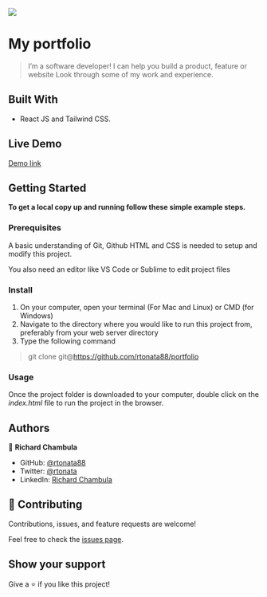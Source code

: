 ![](https://img.shields.io/badge/Microverse-blueviolet)

# My portfolio

> I’m a software developer! I can help you build a product, feature or website Look through some of my work and experience.


## Built With

- React JS and Tailwind CSS.

## Live Demo

[Demo link](https://rchambula.me/) 


## Getting Started

**To get a local copy up and running follow these simple example steps.**

### Prerequisites
A basic understanding of Git, Github HTML and CSS is needed to setup and modify this project.

You also need an editor like VS Code or Sublime to edit project files

### Install
1. On your computer, open your terminal (For Mac and Linux) or CMD (for Windows) 
2. Navigate to the directory where you would like to run this project from, preferably from your web server directory
3. Type the following command

> git clone git@https://github.com/rtonata88/portfolio


### Usage
Once the project folder is downloaded to your computer, double click on the *index.html* file to run the project in the browser.


## Authors

👤 **Richard Chambula**

- GitHub: [@rtonata88](https://github.com/rtonata88)
- Twitter: [@rtonata](https://twitter.com/rtonata)
- LinkedIn: [Richard Chambula](https://www.linkedin.com/in/richard-chambula-49198425/)

## 🤝 Contributing

Contributions, issues, and feature requests are welcome!

Feel free to check the [issues page](../../issues/).

## Show your support

Give a ⭐️ if you like this project!

